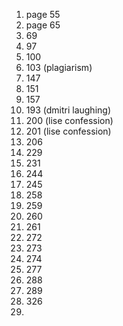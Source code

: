 1. page 55
2. page 65
3. 69
4. 97
5. 100
6. 103 (plagiarism)
7. 147
8. 151
9. 157
10. 193 (dmitri laughing)
11. 200 (lise confession)
12. 201 (lise confession)
13. 206
14. 229
15. 231
16. 244
17. 245
18. 258
19. 259
20. 260
21. 261
22. 272
23. 273
24. 274
25. 277
26. 288
27. 289
28. 326
29. 